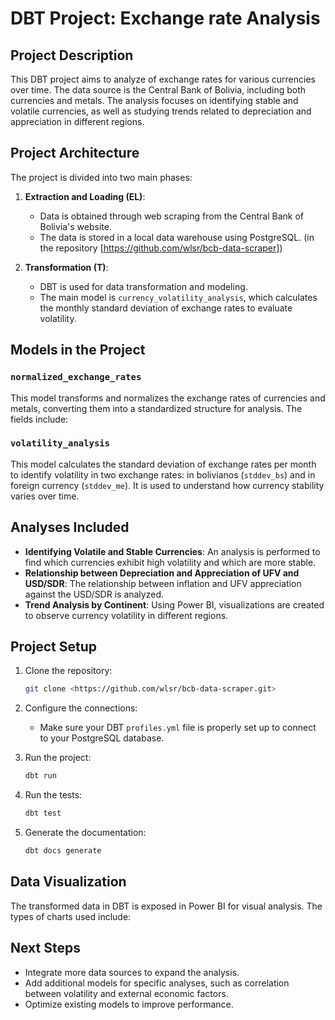 
# DBT Project: Exchange rate Analysis

## Project Description

This DBT project aims to analyze of exchange rates for various currencies over time. The data source is the Central Bank of Bolivia, including both currencies and metals. The analysis focuses on identifying stable and volatile currencies, as well as studying trends related to depreciation and appreciation in different regions.

## Project Architecture

The project is divided into two main phases:

1. **Extraction and Loading (EL)**:
   - Data is obtained through web scraping from the Central Bank of Bolivia's website.
   - The data is stored in a local data warehouse using PostgreSQL. (in the repository [https://github.com/wlsr/bcb-data-scraper])

2. **Transformation (T)**:
   - DBT is used for data transformation and modeling.
   - The main model is `currency_volatility_analysis`, which calculates the monthly standard deviation of exchange rates to evaluate volatility.

## Models in the Project

### `normalized_exchange_rates`
This model transforms and normalizes the exchange rates of currencies and metals, converting them into a standardized structure for analysis. The fields include:

### `volatility_analysis`
This model calculates the standard deviation of exchange rates per month to identify volatility in two exchange rates: in bolivianos (`stddev_bs`) and in foreign currency (`stddev_me`). It is used to understand how currency stability varies over time.

## Analyses Included

- **Identifying Volatile and Stable Currencies**: An analysis is performed to find which currencies exhibit high volatility and which are more stable.
- **Relationship between Depreciation and Appreciation of UFV and USD/SDR**: The relationship between inflation and UFV appreciation against the USD/SDR is analyzed.
- **Trend Analysis by Continent**: Using Power BI, visualizations are created to observe currency volatility in different regions.

## Project Setup

1. Clone the repository:
   ```bash
   git clone <https://github.com/wlsr/bcb-data-scraper.git>
   ```

2. Configure the connections:
   - Make sure your DBT `profiles.yml` file is properly set up to connect to your PostgreSQL database.

3. Run the project:
   ```bash
   dbt run
   ```

4. Run the tests:
   ```bash
   dbt test
   ```

5. Generate the documentation:
   ```bash
   dbt docs generate
   ```

## Data Visualization

The transformed data in DBT is exposed in Power BI for visual analysis. The types of charts used include:


## Next Steps

- Integrate more data sources to expand the analysis.
- Add additional models for specific analyses, such as correlation between volatility and external economic factors.
- Optimize existing models to improve performance.



